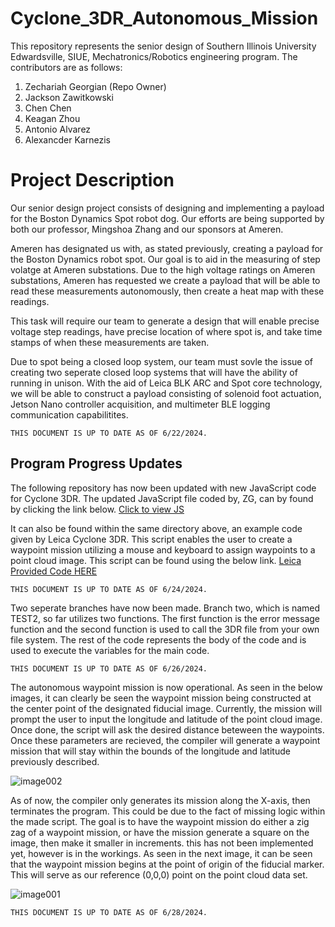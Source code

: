 # Cyclone_3DR_Autonomous_Mission
This repository represents the senior design of Southern Illinois University Edwardsville, SIUE, Mechatronics/Robotics engineering program. The contributors are as follows:

1) Zechariah Georgian (Repo Owner)
2) Jackson Zawitkowski
3) Chen Chen
4) Keagan Zhou
5) Antonio Alvarez
6) Alexancder Karnezis

# Project Description 
Our senior design project consists of designing and implementing a payload for the Boston Dynamics Spot robot dog. 
Our efforts are being supported by both our professor, Mingshoa Zhang and our sponsors at Ameren. 

Ameren has designated us with, as stated previously, creating a payload for the Boston Dynamics robot spot. Our goal is to aid in the measuring of step volatge at Ameren substations. 
Due to the high voltage ratings on Ameren substations, Ameren has requested we create a payload that will be able to read these measurements autonomously, then create a heat map with these readings. 

This task will require our team to generate a design that will enable precise voltage step readings, have precise location of where spot is, and take time stamps of when these measurements are taken. 

Due to spot being a closed loop system, our team must sovle the issue of creating two seperate closed loop systems that will have the ability of running in unison. With the aid of Leica BLK ARC and Spot core technology, we will be able to construct a payload consisting of solenoid foot actuation, Jetson Nano controller acquisition, and multimeter BLE logging communication capabilitites. 

```THIS DOCUMENT IS UP TO DATE AS OF 6/22/2024.```

## Program Progress Updates
The following repository has now been updated with new JavaScript code for Cyclone 3DR. The updated JavaScript file coded by, ZG, can by found by clicking the link below. 
[Click to view JS](Cyclone_3DR/src/TEST.js)

It can also be found within the same directory above, an example code given by Leica Cyclone 3DR. This script enables the user to create a waypoint mission utilizing a mouse and keyboard to assign waypoints to a point cloud image. This script can be found using the below link. 
[Leica Provided Code HERE](Cyclone_3DR/src/Cyclone_Mission_script.js)

```THIS DOCUMENT IS UP TO DATE AS OF 6/24/2024.```

Two seperate branches have now been made. Branch two, which is named TEST2, so far utilizes two functions. The first function is the error message function and the second function is used to call the 3DR file from your own file system. The rest of the code represents the body of the code and is used to execute the variables for the main code. 

```THIS DOCUMENT IS UP TO DATE AS OF 6/26/2024.```

The autonomous waypoint mission is now operational. As seen in the below images, it can clearly be seen the waypoint mission being constructed at the center point of 
the designated fiducial image. Currently, the mission will prompt the user to input the longitude and latitude of the point cloud image.
Once done, the script will ask the desired distance beteween the waypoints. Once these parameters are recieved, the compiler will generate a waypoint mission that 
will stay within the bounds of the longitude and latitude previously described. 

![image002](https://github.com/RoboticsZ12/Cyclone_3DR_Autonomous_Mission/assets/142946153/0f9ffb7d-51cf-4692-92b0-c339fdb770e2)

As of now, the compiler only generates its mission along the X-axis, then terminates the program. This could be due to the fact of missing logic within the made script.
The goal is to have the waypoint mission do either a zig zag of a waypoint mission, or have the mission generate a square on the image, then make it smaller in increments. 
this has not been implemented yet, however is in the workings. As seen in the next image, it can be seen that the waypoint mission begins at the point of origin of the fiducial marker. 
This will serve as our reference (0,0,0) point on the point cloud data set. 

![image001](https://github.com/RoboticsZ12/Cyclone_3DR_Autonomous_Mission/assets/142946153/0c41bc82-530e-4789-bd3c-7afb256e26d2)

```THIS DOCUMENT IS UP TO DATE AS OF 6/28/2024.```
